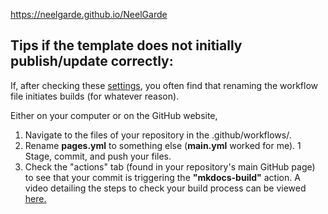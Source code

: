 https://neelgarde.github.io/NeelGarde
## Tips if the template does not initially publish/update correctly:
If, after checking these [settings](https://embedded-systems-design.github.io/fork-report-website/#settings-to-check/), you often find that renaming the workflow file initiates builds (for whatever reason).

Either on your computer or on the GitHub website,
1. Navigate to the files of your repository in the .github/workflows/.
1. Rename **pages.yml** to something else (**main.yml** worked for me).
1 Stage, commit, and push your files.
1. Check the "actions" tab (found in your repository's main GitHub page) to see that your commit is triggering the **"mkdocs-build"** action.
A video detailing the steps to check your build process can be viewed [here.](https://www.youtube.com/watch?v=8EgFkG2HHxM/) 

